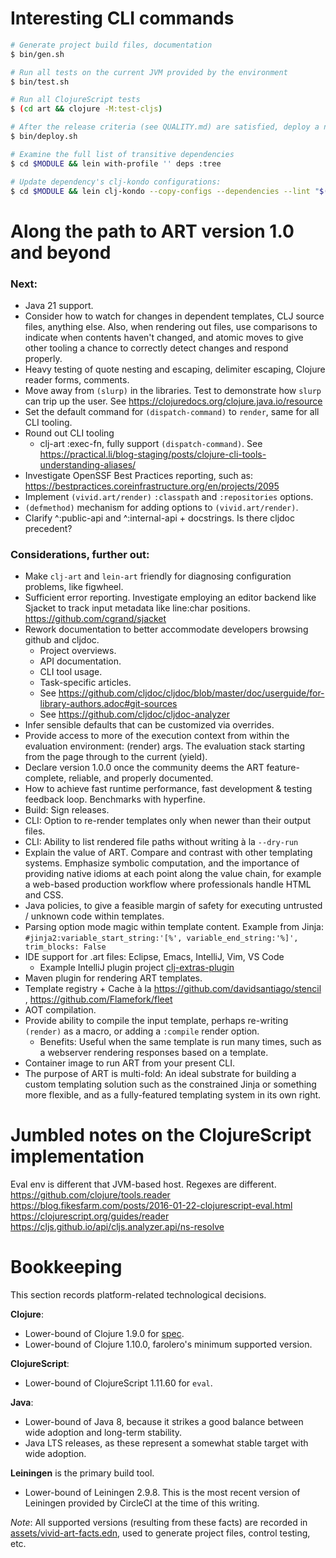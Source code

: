 # Interesting CLI commands

```bash
# Generate project build files, documentation
$ bin/gen.sh

# Run all tests on the current JVM provided by the environment
$ bin/test.sh

# Run all ClojureScript tests
$ (cd art && clojure -M:test-cljs)

# After the release criteria (see QUALITY.md) are satisfied, deploy a new release
$ bin/deploy.sh

# Examine the full list of transitive dependencies
$ cd $MODULE && lein with-profile '' deps :tree

# Update dependency's clj-kondo configurations:
$ cd $MODULE && lein clj-kondo --copy-configs --dependencies --lint "$(lein classpath)"
```



# Along the path to ART version 1.0 and beyond

### Next:
- Java 21 support.
- Consider how to watch for changes in dependent templates, CLJ source files, anything else.
  Also, when rendering out files, use comparisons to indicate when contents haven't changed, and atomic moves to give other tooling a chance to correctly detect changes and respond properly.
- Heavy testing of quote nesting and escaping, delimiter escaping, Clojure reader forms, comments.
- Move away from `(slurp)` in the libraries. Test to demonstrate how `slurp` can trip up the user. See https://clojuredocs.org/clojure.java.io/resource
- Set the default command for `(dispatch-command)` to `render`, same for all CLI tooling.
- Round out CLI tooling
  - clj-art :exec-fn, fully support `(dispatch-command)`. See https://practical.li/blog-staging/posts/clojure-cli-tools-understanding-aliases/
- Investigate OpenSSF Best Practices reporting, such as: https://bestpractices.coreinfrastructure.org/en/projects/2095
- Implement `(vivid.art/render)` `:classpath` and `:repositories` options.
- `(defmethod)` mechanism for adding options to `(vivid.art/render)`.
- Clarify ^:public-api and ^:internal-api + docstrings. Is there cljdoc precedent?

### Considerations, further out:
- Make `clj-art` and `lein-art` friendly for diagnosing configuration problems, like figwheel.
- Sufficient error reporting.
  Investigate employing an editor backend like Sjacket to track input metadata like line:char positions.
  https://github.com/cgrand/sjacket
- Rework documentation to better accommodate developers browsing github and cljdoc.
  - Project overviews.
  - API documentation.
  - CLI tool usage.
  - Task-specific articles.
  - See https://github.com/cljdoc/cljdoc/blob/master/doc/userguide/for-library-authors.adoc#git-sources
  - See https://github.com/cljdoc/cljdoc-analyzer
- Infer sensible defaults that can be customized via overrides.
- Provide access to more of the execution context from within the evaluation environment: (render) args. The evaluation stack starting from the page through to the current (yield).
- Declare version 1.0.0 once the community deems the ART feature-complete, reliable, and properly documented.
- How to achieve fast runtime performance, fast development & testing feedback loop. Benchmarks with hyperfine.
- Build: Sign releases.
- CLI: Option to re-render templates only when newer than their output files.
- CLI: Ability to list rendered file paths without writing à la `--dry-run`
- Explain the value of ART. Compare and contrast with other templating systems. Emphasize symbolic computation, and the importance of providing native idioms at each point along the value chain, for example a web-based production workflow where professionals handle HTML and CSS.
- Java policies, to give a feasible margin of safety for executing untrusted / unknown code within templates.
- Parsing option mode magic within template content. Example from Jinja: `#jinja2:variable_start_string:'[%', variable_end_string:'%]', trim_blocks: False`
- IDE support for .art files: Eclipse, Emacs, IntelliJ, Vim, VS Code
  - Example IntelliJ plugin project [clj-extras-plugin](https://github.com/brcosta/clj-extras-plugin)
- Maven plugin for rendering ART templates.
- Template registry + Cache à la https://github.com/davidsantiago/stencil , https://github.com/Flamefork/fleet
- AOT compilation.
- Provide ability to compile the input template, perhaps re-writing `(render)` as a macro, or adding a `:compile` render option.
  - Benefits: Useful when the same template is run many times, such as a webserver rendering responses based on a template.
- Container image to run ART from your present CLI.
- The purpose of ART is multi-fold: An ideal substrate for building a custom templating solution such as the constrained Jinja or something more flexible, and as a fully-featured templating system in its own right.



# Jumbled notes on the ClojureScript implementation
Eval env is different that JVM-based host. Regexes are different.
https://github.com/clojure/tools.reader
https://blog.fikesfarm.com/posts/2016-01-22-clojurescript-eval.html
https://clojurescript.org/guides/reader
https://cljs.github.io/api/cljs.analyzer.api/ns-resolve



# Bookkeeping
This section records platform-related technological decisions.

**Clojure**:
- Lower-bound of Clojure 1.9.0 for [spec](https://clojure.org/guides/spec).
- Lower-bound of Clojure 1.10.0, farolero's minimum supported version.

**ClojureScript**:
- Lower-bound of ClojureScript 1.11.60 for `eval`.

**Java**:
- Lower-bound of Java 8, because it strikes a good balance between wide adoption and long-term stability.
- Java LTS releases, as these represent a somewhat stable target with wide adoption.

**Leiningen** is the primary build tool.
- Lower-bound of Leiningen 2.9.8. This is the most recent version of Leiningen provided by CircleCI at the time of this writing.

_Note_: All supported versions (resulting from these facts) are recorded in [assets/vivid-art-facts.edn](assets/vivid-art-facts.edn), used to generate project files, control testing, etc.
